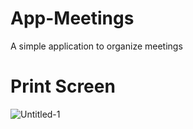# App-Meetings
A simple application to organize meetings
# Print Screen
![Untitled-1](https://user-images.githubusercontent.com/Untitled-1.jpg)
